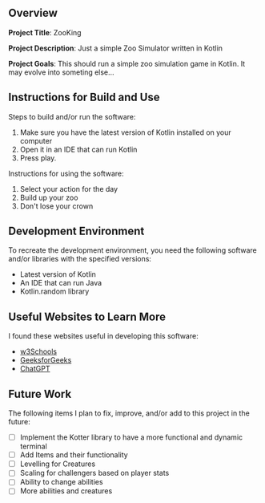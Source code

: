 ## Overview

**Project Title**: ZooKing

**Project Description**: Just a simple Zoo Simulator written in Kotlin

**Project Goals**: This should run a simple zoo simulation game in Kotlin. It may evolve into someting else...

## Instructions for Build and Use

Steps to build and/or run the software:

1. Make sure you have the latest version of Kotlin installed on your computer
2. Open it in an IDE that can run Kotlin
3. Press play.

Instructions for using the software:

1. Select your action for the day
2. Build up your zoo
3. Don't lose your crown

## Development Environment 

To recreate the development environment, you need the following software and/or libraries with the specified versions:

* Latest version of Kotlin
* An IDE that can run Java
* Kotlin.random library

## Useful Websites to Learn More

I found these websites useful in developing this software:

* [w3Schools](https://www.w3schools.com/java/)
* [GeeksforGeeks](https://www.geeksforgeeks.org/java/?_hsmi=176220481)
* [ChatGPT](https://chat.openai.com/)

## Future Work

The following items I plan to fix, improve, and/or add to this project in the future:

* [ ] Implement the Kotter library to have a more functional and dynamic terminal
* [ ] Add Items and their functionality
* [ ] Levelling for Creatures
* [ ] Scaling for challengers based on player stats
* [ ] Ability to change abilities
* [ ] More abilities and creatures
